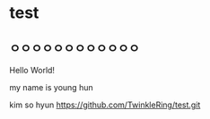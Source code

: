 # test



## ㅇㅇㅇㅇㅇㅇㅇㅇㅇㅇㅇㅇ

Hello World!

my name is young hun

kim so hyun
https://github.com/TwinkleRing/test.git

